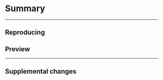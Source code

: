 # Summary

---

## Reproducing

<!--
```mcfunction
function _:reset
function _:summon
function omegaflowey.entity:hostile/omega-flowey/attack/x-bullets-lower/start
```
-->

## Preview

---

## Supplemental changes
